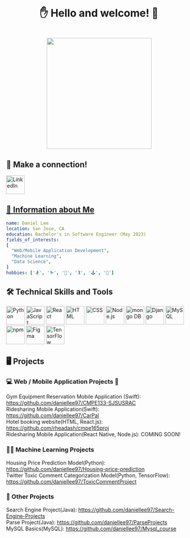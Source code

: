 <h1 align="center"> ✋ Hello and welcome! 🤚 <h1>
<p align="center">
  <a href="https://giphy.com/gifs/creative-courage-democrat-blue-and-red-lets-move-forward-together-NcvNUDRuzjbzgJMxrW">
    <img src="https://media3.giphy.com/media/NcvNUDRuzjbzgJMxrW/giphy.gif?cid=ecf05e470jyueern8r7ch39sor6rzio627yaa9vqv6clne4r&rid=giphy.gif&ct=g" width="75%" height="300" frameBorder="0" class="giphy-embed" allowFullScreen /> 
  </a>
</p>
  
  
## 🙌 Make a connection!
<p>
  <a href="https://www.linkedin.com/in/daniel-lee-0561b915a/"><img src="https://cdn.jsdelivr.net/gh/devicons/devicon/icons/linkedin/linkedin-original.svg" alt="LinkedIn" width="50" height="50"/>
</p>

## 💼 Information about Me
```yaml
name: Daniel Lee
location: San Jose, CA
education: Bachelor's in Software Engineer (May 2023)
fields_of_interests: 
[
  "Web/Mobile Application Development",
  "Machine Learning",
  "Data Science",
]
hobbies: ['🏂', '⛷️', '🎾', '🏌️', '🕹️', '🛫']
```
## 🛠️ Technical Skills and Tools
<p align="left">
  <img src="https://cdn.jsdelivr.net/gh/devicons/devicon/icons/python/python-original-wordmark.svg" alt="Python" width="50" height="50" />
  <img src="https://cdn.jsdelivr.net/gh/devicons/devicon/icons/javascript/javascript-original.svg" alt="JavaScript" width="50" height="50" />
  <img src="https://cdn.jsdelivr.net/gh/devicons/devicon/icons/react/react-original-wordmark.svg" alt="React" width="50" height="50" />
  <img src="https://cdn.jsdelivr.net/gh/devicons/devicon/icons/html5/html5-original.svg" alt="HTML" width="50" height="50" />
  <img src="https://cdn.jsdelivr.net/gh/devicons/devicon/icons/css3/css3-original.svg" alt="CSS" width="50" height="50" />
  <img src="https://cdn.jsdelivr.net/gh/devicons/devicon/icons/nodejs/nodejs-original-wordmark.svg" alt="Node.js" width="50" height="50" />
  <img src="https://cdn.jsdelivr.net/gh/devicons/devicon/icons/mongodb/mongodb-plain-wordmark.svg" alt="mongo DB" width="50" height="50" />
  <img src="https://cdn.jsdelivr.net/gh/devicons/devicon/icons/django/django-plain-wordmark.svg" alt="Django" width="50" height="50" />
  <img src="https://cdn.jsdelivr.net/gh/devicons/devicon/icons/mysql/mysql-original-wordmark.svg" alt="MySQL" width="50" height="50" />
  <img src="https://cdn.jsdelivr.net/gh/devicons/devicon/icons/npm/npm-original-wordmark.svg" alt="npm" width="50" height="50" />
  <img src="https://cdn.jsdelivr.net/gh/devicons/devicon/icons/figma/figma-original.svg" alt="Figma" width="50" height="50" />
  <img src="https://cdn.jsdelivr.net/gh/devicons/devicon/icons/tensorflow/tensorflow-original-wordmark.svg" alt="TensorFlow" width="50" height="50" />
</p>

## 🖥️ Projects
### 💻 Web / Mobile Application Projects 📱
<p>
  Gym Equipment Reservation Mobile Application (Swift): <a href="https://github.com/daniellee97/CMPE133-SJSUSRAC"> https://github.com/daniellee97/CMPE133-SJSUSRAC </a> <br/>
  Ridesharing Mobile Application(Swift): <a href="https://github.com/daniellee97/CarPal">https://github.com/daniellee97/CarPal </a> <br/>
  Hotel booking website(HTML, React.js): <a href="https://github.com/rheadash/cmpe165proj">https://github.com/rheadash/cmpe165proj </a><br/>
  Ridesharing Mobile Application(React Native, Node.js): COMING SOON!
</p>

### 🧑‍💻 Machine Learning Projects
<p>
  Housing Price Prediction Model(Python): <a href="https://github.com/daniellee97/Housing-price-prediction"> https://github.com/daniellee97/Housing-price-prediction </a> <br/>
  Twitter Toxic Comment Categorization Model(Python, TensorFlow): <a href="https://github.com/daniellee97/ToxicCommentProject"> https://github.com/daniellee97/ToxicCommentProject </a>
</p>

### 🤟 Other Projects
<p>
  Search Engine Project(Java): <a href="https://github.com/daniellee97/Search-Engine-Projects">https://github.com/daniellee97/Search-Engine-Projects </a> <br/>
  Parse Project(Java): <a href="https://github.com/daniellee97/ParseProjects"> https://github.com/daniellee97/ParseProjects </a> <br/>
  MySQL Basics(MySQL): <a href="https://github.com/daniellee97/Mysql_course">https://github.com/daniellee97/Mysql_course </a>
</p>

<!--
**daniellee97/daniellee97** is a ✨ _special_ ✨ repository because its `README.md` (this file) appears on your GitHub profile.

Here are some ideas to get you started:

- 🔭 I’m currently working on ...
- 🌱 I’m currently learning ...
- 👯 I’m looking to collaborate on ...
- 🤔 I’m looking for help with ...
- 💬 Ask me about ...
- 📫 How to reach me: ...
- 😄 Pronouns: ...
- ⚡ Fun fact: ...
-->
